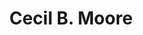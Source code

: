 ---
pid: CH1000
title: Cecil B. Moore
location_transcription: Cecil B.Moore Ave + Broad St
zipcode: '19121'
outside_phl: 
neighborhood: Brewerytown
age: '22'
age_range: 20-29
instagram: 
image_file_name: CH_1000.jpg
proposal_transcription: |-
  Cecil looking cool b/c he was for all he did for N. Philly community

  probably smoking a cig.
topic: African Americans,Education,History,Neighborhoods,Philadelphia
topic_summary: 0, 0, 0, 0, 0
type: Sculpture Statue
keywords_other: Cecil B. Moore, North Philadelphia, Integration, NAACP
credit: Kait Moore
image_labels: 
twitter: 
facebook: 
permalink: "/monuments/ch1000/"
layout: item-page
---